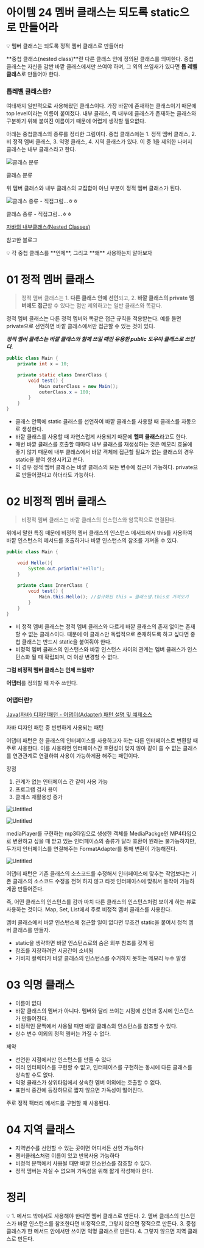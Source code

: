 # 아이템 24 멤버 클래스는 되도록 static으로 만들어라

<aside>
💡 멤버 클래스는 되도록 정적 멤버 클래스로 만들어라

</aside>

**중첩 클래스(nested class)**란 다른 클래스 안에 정의된 클래스를 의미한다. 중첩 클래스는 자신을 감싼 바깥 클래스에서만 쓰여야 하며, 그 외의 쓰임새가 있다면 **톱 레벨 클래스**로 만들어야 한다. 

### 톱레벨 클래스란?

여태까지 일반적으로 사용해왔던 클래스이다. 가장 바깥에 존재하는 클래스이기 때문에 top level이라는 이름이 붙여졌다. 내부 클래스, 즉 내부에 클래스가 존재하는 클래스와 구분하기 위해 붙여진 이름이기 때문에 어렵게 생각할 필요없다. 

아래는 중첩클래스의 종류를 정리한 그림이다. 중첩 클래스에는 1. 정적 멤버 클래스, 2. 비 정적 멤버 클래스, 3. 익명 클래스, 4. 지역 클래스가 있다. 이 중 1을 제외한 나머지 클래스는 내부 클래스라고 한다. 

![클래스 분류](https://s3-us-west-2.amazonaws.com/secure.notion-static.com/bb09931d-7481-4d97-8eba-de2f77728979/Untitled.png)

클래스 분류

위 멤버 클래스와 내부 클래스의 교집합이 아닌 부분이 정적 멤버 클래스가 된다. 

![클래스 종류 - 직접그림...ㅎㅎ](https://s3-us-west-2.amazonaws.com/secure.notion-static.com/50b938fa-e95d-4e41-8b6d-b4c4b5a388f8/Untitled.png)

클래스 종류 - 직접그림...ㅎㅎ

[자바의 내부클래스(Nested Classes)](http://alecture.blogspot.com/2011/05/nested-classes.html)

참고한 블로그

<aside>
💡 각 중첩 클래스를 **언제**, 그리고 **왜** 사용하는지 알아보자

</aside>

# 01 정적 멤버 클래스

> 정적 멤버 클래스는 1. **다른 클래스 안에 선언**되고, 2. **바깥 클래스의 private 멤버에도 접근**할 수 있다는 점만 제외하고는 일반 클래스와 똑같다.
> 

정적 멤버 클래스는 다른 정적 멤버와 똑같은 접근 규칙을 적용받는다. 예를 들면 private으로 선언하면 바깥 클래스에서만 접근할 수 있는 것이 있다. 

***정적 멤버 클래스는 바깥 클래스와 함께 쓰일 때만 유용한 public 도우미 클래스로 쓰인다.*** 

```java
public class Main {
    private int x = 10;

    private static class InnerClass {
        void test() {
            Main outerClass = new Main();
            outerClass.x = 100;
        }
    }
}
```

- 클래스 안쪽에 static 클래스를 선언하여 바깥 클래스를 사용할 때 클래스를 자동으로 생성한다.
- 바깥 클래스를 사용할 때 자연스럽게 사용되기 때문에 **헬퍼 클래스**라고도 한다.
- 매번 바깥 클래스를 호출할 때마다 내부 클래스를 재생성하는 것은 메모리 효율에 좋기 않기 때문에 내부 클래스에서 바깥 객체에 접근할 필요가 없는 클래스의 경우 static을 붙여 생성시키고 쓴다.
- 이 경우 정적 멤버 클래스는 바깥 클래스의 모든 변수에 접근이 가능하다. private으로 만들어졌다고 하더라도 가능하다.

# 02 비정적 멤버 클래스

> 비정적 멤버 클래스는 바깥 클래스의 인스턴스와 암묵적으로 연결된다.
> 

위에서 말한 특징 때문에 비정적 멤버 클래스의 인스턴스 메서드에서 this를 사용하여 바깥 인스턴스의 메서드를 호출하거나 바깥 인스턴스의 참조를 가져올 수 있다.

```java
public class Main {

    void Hello(){
        System.out.println("Hello");
    }
    
    private class InnerClass {
        void test() {
            Main.this.Hello(); //정규화된 this = 클래스명.this로 가져오기
        }
    }
}
```

- 비 정적 멤버 클래스는 정적 멤버 클래스와 다르게 바깥 클래스의 존재 없이는 존재할 수 없는 클래스이다. 때문에 이 클래스만 독립적으로 존재하도록 하고 싶다면 중첩 클래스는 반드시 static을 붙여줘야 한다.
- 비정적 멤버 클래스의 인스턴스와 바깥 인스턴스 사이의 관계는 멤버 클래스가 인스턴스화 될 때 확립되며, 더 이상 변경할 수 없다.

**그럼 비정적 멤버 클래스는 언제 쓰일까?**

**어댑터**를 정의할 때 자주 쓰인다. 

### 어댑터란?

[Java(자바) 디자인패턴 - 어댑터(Adapter) 패턴 설명 및 예제소스](https://niceman.tistory.com/141)

자바 디자인 패턴 중 빈번하게 사용되는 패턴

어댑터 패턴은 한 클래스의 인터페이스를 사용하고자 하는 다른 인터페이스로 변환할 때 주로 사용한다. 이를 사용하면 인터페이스간 호환성이 맞지 않아 같이 쓸 수 없는 클래스를 연관관계로 연결하여 사용이 가능하게끔 해주는 패턴이다. 

장점

1. 관계가 없는 인터페이스 간 같이 사용 가능
2. 프로그램 검사 용이
3. 클래스 재활용성 증가

![Untitled](https://s3-us-west-2.amazonaws.com/secure.notion-static.com/6317b892-6008-44a8-9e8d-bdcda342cbfa/Untitled.png)

![Untitled](https://s3-us-west-2.amazonaws.com/secure.notion-static.com/43e0011f-5026-4071-be7c-11b834762c77/Untitled.png)

mediaPlayer를 구현하는 mp3타입으로 생성한 객체를 MediaPackge인 MP4타입으로 변환하고 싶을 때 받고 있는 인터페이스의 종류가 달라 호환이 원래는 불가능하지만, 두가지 인터페이스를 연결해주는 FormatAdapter를 통해 변환이 가능해진다.

![Untitled](https://s3-us-west-2.amazonaws.com/secure.notion-static.com/631197e2-e1bc-4b2a-a342-129c5248f41a/Untitled.png)

어댑터 패턴은 기존 클래스의 소스코드를 수정해서 인터페이스에 맞추는 작업보다는 기존 클래스의 소스코드 수정을 전혀 하지 않고 타겟 인터페이스에 맞춰서 동작이 가능하게끔 만들어준다. 

즉, 어떤 클래스의 인스턴스를 감까 마치 다른 클래스의 인스턴스처럼 보이게 하는 뷰로 사용하는 것이다. Map, Set, List에서 주로 비정적 멤버 클래스를 사용한다. 

멤버 클래스에서 바깥 인스턴스에 접근할 일이 없다면 무조건 static을 붙여서 정적 멤버 클래스를 만들자.

- static을 생략하면 바깥 인스턴스로의 숨은 외부 참조를 갖게 됨
- 참조를 저장하려면 시공간이 소비됨
- 가비지 컬렉터가 바깥 클래스의 인스턴스를 수거하지 못하는 메모리 누수 발생

# 03 익명 클래스

- 이름이 없다
- 바깥 클래스의 멤버가 아니다. 멤버와 달리 쓰이는 시점에 선언과 동시에 인스턴스가 만들어진다.
- 비정적인 문맥에서 사용될 때만 바깥 클래스의 인스턴스를 참조할 수 있다.
- 상수 변수 이외의 정적 멤버는 가질 수 없다.

제약

- 선언한 지점에서만 인스턴스를 만들 수 있다
- 여러 인터페이스를 구현할 수 없고, 인터페이스를 구현하는 동시에 다른 클래스를 상속할 수도 없다.
- 익명 클래스가 상위타입에서 상속한 멤버 이외에는 호출할 수 없다.
- 표현식 중간에 등장하므로 짧지 않으면 가독성이 떨어진다.

주로 정적 팩터리 메서드를 구현할 때 사용된다. 

# 04 지역 클래스

- 지역변수를 선언할 수 있는 곳이면 어디서든 선언 가능하다
- 멤버클래스처럼 이름이 있고 반복사용 가능하다
- 비정적 문맥에서 사용될 때만 바깥 인스턴스를 참조할 수 있다.
- 정적 멤버는 자실 수 없으며 가독성을 위해 짧게 작성해야 한다.

# 정리

<aside>
💡 1. 메서드 밖에서도 사용해야 한다면 멤버 클래스로 만든다.
2. 멤버 클래스의 인스턴스가 바깥 인스턴스를 참조한다면 비정적으로, 그렇지 않으면 정적으로 만든다.
3. 중첩 클래스가 한 메서드 안에서만 쓰이면 익명 클래스로 만든다.
4. 그렇지 않으면 지역 클래스로 만든다.

</aside>
